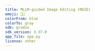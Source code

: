```yaml
---
title: MLLM-guided Image Editing (MGIE)
emoji: 👩‍🎨
colorFrom: blue
colorTo: gray
sdk: gradio
sdk_version: 3.37.0
app_file: app.py
license: other
---
```

